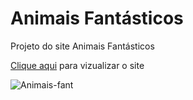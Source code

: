 # Animais Fantásticos

Projeto do site Animais Fantásticos

[Clique aqui](https://tiagocostafx.github.io/animais-fantasticos/) para vizualizar o site

![Animais-fant](https://user-images.githubusercontent.com/20157252/66535173-144a2e80-eaef-11e9-868b-9aa9dfabcd30.JPG)
